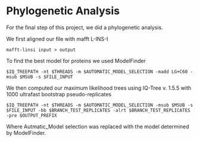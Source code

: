 # Phylogenetic Analysis
For the final step of this project, we did a phylogenetic analysis.

We first aligned our file with mafft L-INS-I
```
mafft-linsi input > output
```

To find the best model for proteins we used ModelFinder
```
$IQ_TREEPATH -nt $THREADS -m $AUTOMATIC_MODEL_SELECTION -madd LG+C60 -msub $MSUB -s $FILE_INPUT 
```

We then computed our maximum likelihood trees using IQ-Tree v. 1.5.5  with 1000 ultrafast bootstrap pseudo-replicates
```
$IQ_TREEPATH -nt $THREADS -m $AUTOMATIC_MODEL_SELECTION -msub $MSUB -s $FILE_INPUT -bb $BRANCH_TEST_REPLICATES -alrt $BRANCH_TEST_REPLICATES -pre $OUTPUT_PREFIX
```

Where Autmatic_Model selection was replaced with the model determined by ModelFinder.
